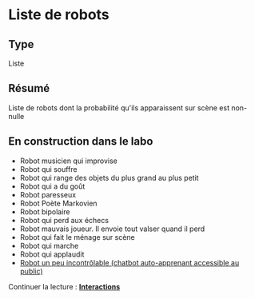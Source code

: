 Liste de robots
========
Type
----

Liste

Résumé
------
Liste de robots dont la probabilité qu'ils apparaissent sur scène est non-nulle

En construction dans le labo
----------------------------

-   Robot musicien qui improvise
-   Robot qui souffre
-   Robot qui range des objets du plus grand au plus petit
-   Robot qui a du goût
-   Robot paresseux
-   Robot Poète Markovien
-   Robot bipolaire
-   Robot qui perd aux échecs
-   Robot mauvais joueur. Il envoie tout valser quand il perd
-   Robot qui fait le ménage sur scène
-   Robot qui marche
-   Robot qui applaudit
-   [Robot un peu incontrôlable (chatbot auto-apprenant accessible au public)](../textes/alan.md)

Continuer la lecture : [**Interactions**](interactions.md)
